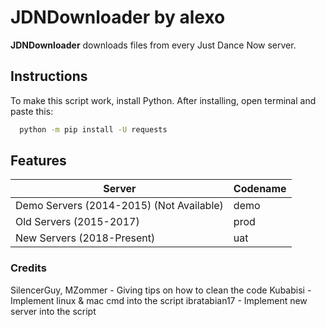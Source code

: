 # JDNDownloader by alexo
**JDNDownloader** downloads files from every Just Dance Now server.
## Instructions
To make this script work, install Python. After installing, open terminal and paste this:
```bash
  python -m pip install -U requests
```
## Features
| Server | Codename |
| ------------- | ------------- |
| Demo Servers (2014-2015) (Not Available) | demo  |
| Old Servers (2015-2017) | prod |
| New Servers (2018-Present) | uat |

### Credits
SilencerGuy, MZommer - Giving tips on how to clean the code
Kubabisi - Implement linux & mac cmd into the script
ibratabian17 - Implement new server into the script